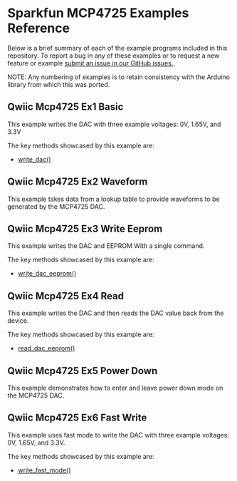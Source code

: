 # Sparkfun MCP4725 Examples Reference
Below is a brief summary of each of the example programs included in this repository. To report a bug in any of these examples or to request a new feature or example [submit an issue in our GitHub issues.](https://github.com/sparkfun/qwiic_mcp4725_py/issues). 

NOTE: Any numbering of examples is to retain consistency with the Arduino library from which this was ported. 

## Qwiic Mcp4725 Ex1 Basic
This example writes the DAC with three example voltages: 0V, 1.65V, and 3.3V

The key methods showcased by this example are: 
- [write_dac()](https://docs.sparkfun.com/qwiic_mcp4725_py/classqwiic__mcp4725_1_1_qwiic_m_c_p4725.html#a655d2b07c51a48a94e0a8060c391e6f2)

## Qwiic Mcp4725 Ex2 Waveform
This example takes data from a lookup table to provide 
 waveforms to be generated by the MCP4725 DAC.

## Qwiic Mcp4725 Ex3 Write Eeprom
This example writes the DAC and EEPROM With a single command.

The key methods showcased by this example are: 
- [write_dac_eeprom()](https://docs.sparkfun.com/qwiic_mcp4725_py/classqwiic__mcp4725_1_1_qwiic_m_c_p4725.html#ae8986eedd9802dab5b8a7fc6f7e46aa7)

## Qwiic Mcp4725 Ex4 Read
This example writes the DAC and then reads the DAC value back from the device.

The key methods showcased by this example are: 
- [read_dac_eeprom()](https://docs.sparkfun.com/qwiic_mcp4725_py/classqwiic__mcp4725_1_1_qwiic_m_c_p4725.html#a281c8109bc1694b3a08d379bd1533bb7)

## Qwiic Mcp4725 Ex5 Power Down
This example demonstrates how to enter and leave power down mode on the MCP4725 DAC.

## Qwiic Mcp4725 Ex6 Fast Write
This example uses fast mode to write the DAC with three example voltages: 0V, 1.65V, and 3.3V.

The key methods showcased by this example are: 
- [write_fast_mode()](https://docs.sparkfun.com/qwiic_mcp4725_py/classqwiic__mcp4725_1_1_qwiic_m_c_p4725.html#a6dbc56cd8dab60a6ad89ef195fab2e1c)

